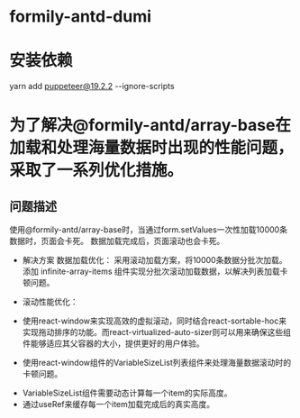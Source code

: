 # formily-antd-dumi

# 安装依赖
yarn add puppeteer@19.2.2 --ignore-scripts

# 为了解决@formily-antd/array-base在加载和处理海量数据时出现的性能问题，采取了一系列优化措施。

## 问题描述
使用@formily-antd/array-base时，当通过form.setValues一次性加载10000条数据时，页面会卡死。
数据加载完成后，页面滚动也会卡死。

* 解决方案
数据加载优化：
采用滚动加载方案，将10000条数据分批次加载。
添加 infinite-array-items 组件实现分批次滚动加载数据，以解决列表加载卡顿问题。

* 滚动性能优化：
* 使用react-window来实现高效的虚拟滚动，同时结合react-sortable-hoc来实现拖动排序的功能。而react-virtualized-auto-sizer则可以用来确保这些组件能够适应其父容器的大小，提供更好的用户体验。
* 使用react-window组件的VariableSizeList列表组件来处理海量数据滚动时的卡顿问题。
- VariableSizeList组件需要动态计算每一个item的实际高度。
- 通过useRef来缓存每一个item加载完成后的真实高度。
